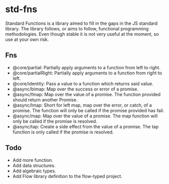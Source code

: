 # std-fns
Standard Functions is a library aimed to fill in the gaps in the JS standard library. The library follows, or aims to follow, functional programming methodologies. Even though stable it is not very useful at the moment, so use at your own risk.

## Fns
- @core/partial: Partially apply arguments to a function from left to right.
- @core/partialRight: Partially apply arguments to a function from right to left.
- @core/identity: Pass a value to a function which returns said value.
- @async/bimap: Map over the success or error of a promise.
- @async/fmap: Map over the value of a promise. The function provided should return another Promise.
- @async/lmap: Short for left map, map over the error, or catch, of a promise. The function will only be called if the promise provided has fail.
- @async/map: Map over the value of a promise. The map function will only be called if the promise is resolved.
- @async/tap: Create a side effect from the value of a promise. The tap function is only called if the promise is resolved.

## Todo
- Add more function.
- Add data structures.
- Add algebraic types.
- Add Flow library definition to the flow-typed project.

